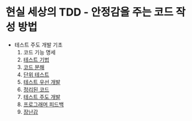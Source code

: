 # 현실 세상의 TDD - 안정감을 주는 코드 작성 방법

- 테스트 주도 개발 기초
	1. 코드 기능 명세
	2. [테스트 기법](contents/테스트%20기법.md)	
	3. [코드 분해](contents/코드%20분해.md)
	4. [단위 테스트](contents/단위%20테스트.md)
	5. [테스트 우선 개발](contents/테스트%20우선%20개발.md)
	6. [정리된 코드](contents/정리된%20코드.md)
	7. [테스트 주도 개발](contents/테스트%20주도%20개발.md)
	8. [프로그래머 피드백](contents/프로그래머%20피드백.md)
	9. [장난감](contents/장난감.md)